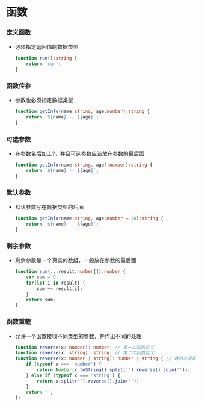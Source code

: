 # 函数

### 定义函数
- 必须指定返回值的数据类型
    ```ts
    function run():string {
        return 'run';
    }

### 函数传参
- 参数也必须指定数据类型
    ```ts
    function getInfo(name:string, age:number):string {
        return `${name} -- ${age}`;
    }

### 可选参数
- 在参数名后加上?，并且可选参数应该放在参数的最后面
    ```ts
    function getInfo(name:string, age?:number):string {
        return `${name} -- ${age}`;
    }

### 默认参数
- 默认参数写在数据类型的后面
    ```ts
    function getInfo(name:string, age:number = 20):string {
        return `${name} -- ${age}`;
    }

### 剩余参数
- 剩余参数是一个真实的数组，一般放在参数的最后面
    ```ts
    function sum(...result:number[]):number {
        var sum = 0;
        for(let i in result) {
            sum += result[i];
        }
        return sum;
    }

### 函数重载
- 允许一个函数接收不同类型的参数，并作出不同的处理
    ```ts
    function reverse(x: number): number; // 第一次函数定义
    function reverse(x: string): string; // 第二次函数定义
    function reverse(x: number | string): number | string { // 最后才是函数实现
        if (typeof x === 'number') {
            return Number(x.toString().split('').reverse().join(''));
        } else if (typeof x === 'string') {
            return x.split('').reverse().join('');
        }
        return '';
    };

### 